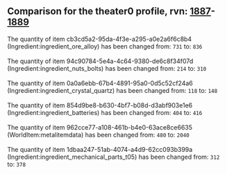## Comparison for the theater0 profile, rvn: [1887](https://github.com/PRO100KatYT/FortniteProfileRevisions/tree/main/profiles/theater0/1887%20theater0.json)-[1889](https://github.com/PRO100KatYT/FortniteProfileRevisions/tree/main/profiles/theater0/1889%20theater0.json)

The quantity of item cb3cd5a2-95da-4f3e-a295-a0e2a6f6c8b4 (Ingredient:ingredient_ore_alloy) has been changed from: `731` to: `836`
<br><br>
The quantity of item 94c90784-5e4a-4c64-9380-de6c8f34f07d (Ingredient:ingredient_nuts_bolts) has been changed from: `214` to: `310`
<br><br>
The quantity of item 0a0a6ebb-67b4-4891-95a0-0d5c52cf24a6 (Ingredient:ingredient_crystal_quartz) has been changed from: `118` to: `148`
<br><br>
The quantity of item 854d9be8-b630-4bf7-b08d-d3abf903e1e6 (Ingredient:ingredient_batteries) has been changed from: `404` to: `416`
<br><br>
The quantity of item 962cce77-a108-461b-b4e0-63ace8ce6635 (WorldItem:metalitemdata) has been changed from: `480` to: `2040`
<br><br>
The quantity of item 1dbaa247-51ab-4074-a4d9-62cc093b399a (Ingredient:ingredient_mechanical_parts_t05) has been changed from: `312` to: `378`
<br><br>
